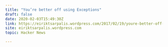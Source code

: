 ```yaml
---
title: "You’re better off using Exceptions"
draft: false
date: 2020-02-03T15:49:30Z
link: https://eiriktsarpalis.wordpress.com/2017/02/19/youre-better-off-using-exceptions/?utm_medium=RSS&utm_source=hune
site: eiriktsarpalis.wordpress.com
topic: Hacker News  

---
```

